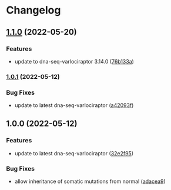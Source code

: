 # Changelog

## [1.1.0](https://www.github.com/snakemake-workflows/dna-seq-mtb/compare/v1.0.1...v1.1.0) (2022-05-20)


### Features

* update to dna-seq-varlociraptor 3.14.0 ([76b133a](https://www.github.com/snakemake-workflows/dna-seq-mtb/commit/76b133a7b2ed422cd8f8836965a9f96142352176))

### [1.0.1](https://www.github.com/snakemake-workflows/dna-seq-mtb/compare/v1.0.0...v1.0.1) (2022-05-12)


### Bug Fixes

* update to latest dna-seq-varlociraptor ([a42093f](https://www.github.com/snakemake-workflows/dna-seq-mtb/commit/a42093f2cd9f6a6faedab78dd50ee3b295d1d6df))

## 1.0.0 (2022-05-12)


### Features

* update to latest dna-seq-varlociraptor ([32e2f95](https://www.github.com/snakemake-workflows/dna-seq-mtb/commit/32e2f95cd9d5a866edc3252a0ecb34259a51ecdd))


### Bug Fixes

* allow inheritance of somatic mutations from normal ([adacea9](https://www.github.com/snakemake-workflows/dna-seq-mtb/commit/adacea92024760483818adbe48321cd7bc43ffdd))

